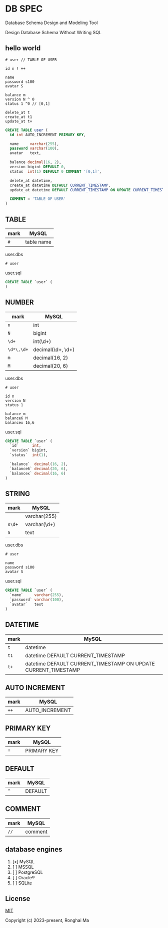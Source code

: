 # DB SPEC

Database Schema Design and Modeling Tool

Design Database Schema Without Writing SQL

## hello world

```
# user // TABLE OF USER

id n ! ++

name
password s100
avatar S

balance m
version N ^ 0
status 1 ^0 // [0,1]

delete_at t
create_at t1
update_at t+
```

```sql
CREATE TABLE user (
  id int AUTO_INCREMENT PRIMARY KEY,

  name     varchar(255),
  password varchar(100),
  avatar   text,

  balance decimal(16, 2),
  version bigint DEFAULT 0,
  status  int(1) DEFAULT 0 COMMENT '[0,1]',

  delete_at datetime,
  create_at datetime DEFAULT CURRENT_TIMESTAMP,
  update_at datetime DEFAULT CURRENT_TIMESTAMP ON UPDATE CURRENT_TIMESTAMP,

  COMMENT = 'TABLE OF USER'
)
```

## TABLE

mark | MySQL
-|-
`#` | table name

user.dbs

```
# user
```

user.sql

```sql
CREATE TABLE `user` (
)
```

## NUMBER

mark | MySQL
-|-
`n` | int
`N` | bigint
`\d+` | int(\d+)
`\d*\,\d+` | decimal(\d+, \d+)
`m` | decimal(16, 2)
`M` | decimal(20, 6)

user.dbs

```
# user

id n
version N
status 1

balance m
balance6 M
balancex 16,6
```

user.sql

```sql
CREATE TABLE `user` (
  `id`      int,
  `version` bigint,
  `status`  int(1),

  `balance`  decimal(16, 2),
  `balance6` decimal(20, 6),
  `balancex` decimal(16, 6)
)
```

## STRING

mark | MySQL
-|-
| | varchar(255)
`s\d+` | varchar(\d+)
`S` | text

user.dbs

```
# user

name
password s100
avatar S

```

user.sql

```sql
CREATE TABLE `user` (
  `name`     varchar(255),
  `password` varchar(100),
  `avatar`   text
)
```

## DATETIME

mark | MySQL 
-|-
`t` | datetime
`t1` | datetime DEFAULT CURRENT_TIMESTAMP
`t+` | datetime DEFAULT CURRENT_TIMESTAMP ON UPDATE CURRENT_TIMESTAMP

## AUTO INCREMENT

mark | MySQL
-|-
`++` | AUTO_INCREMENT

## PRIMARY KEY

mark | MySQL
-|-
`!` | PRIMARY KEY

## DEFAULT

mark | MySQL
-|-
`^` | DEFAULT

## COMMENT

mark | MySQL
-|-
`//` | comment

## database engines

1. [x] MySQL
2. [ ] MSSQL
3. [ ] PostgreSQL
4. [ ] Oracle®
5. [ ] SQLite


## License

[MIT](https://opensource.org/licenses/MIT)

Copyright (c) 2023-present, Ronghai Ma

